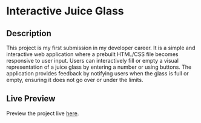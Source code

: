 # Interactive Juice Glass

## Description
This project is my first submission in my developer career. It is a simple and interactive web application where a prebuilt HTML/CSS file becomes responsive to user input. Users can interactively fill or empty a visual representation of a juice glass by entering a number or using buttons. The application provides feedback by notifying users when the glass is full or empty, ensuring it does not go over or under the limits.

## Live Preview
Preview the project live [here](https://augustelvevold.github.io/2021.09.14-school-js-1st-programming/juice-completed.html).
